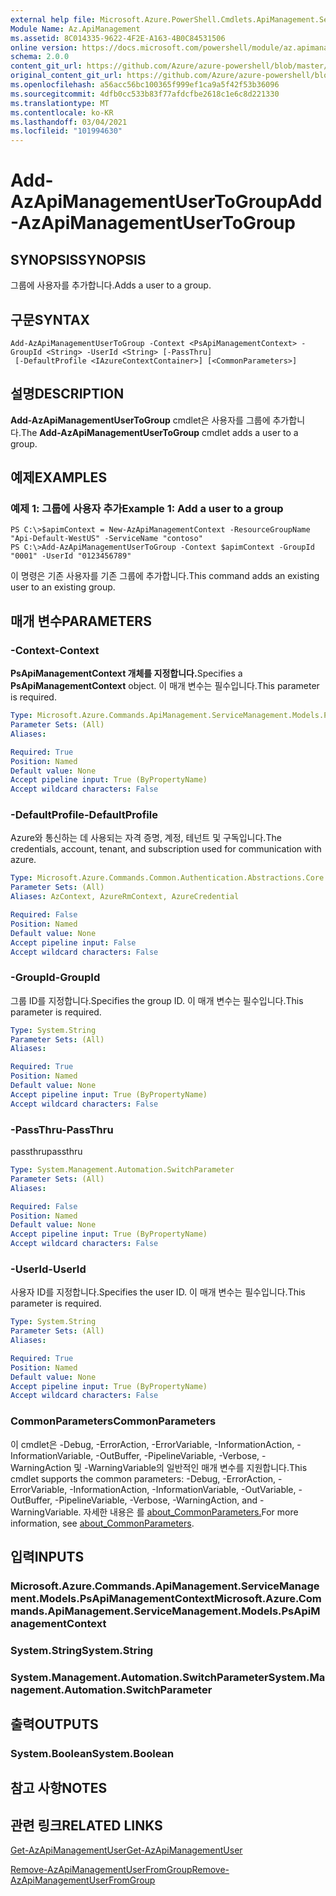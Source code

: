 ```yaml
---
external help file: Microsoft.Azure.PowerShell.Cmdlets.ApiManagement.ServiceManagement.dll-Help.xml
Module Name: Az.ApiManagement
ms.assetid: 8C014335-9622-4F2E-A163-4B0C84531506
online version: https://docs.microsoft.com/powershell/module/az.apimanagement/add-azapimanagementusertogroup
schema: 2.0.0
content_git_url: https://github.com/Azure/azure-powershell/blob/master/src/ApiManagement/ApiManagement/help/Add-AzApiManagementUserToGroup.md
original_content_git_url: https://github.com/Azure/azure-powershell/blob/master/src/ApiManagement/ApiManagement/help/Add-AzApiManagementUserToGroup.md
ms.openlocfilehash: a56acc56bc100365f999ef1ca9a5f42f53b36096
ms.sourcegitcommit: 4dfb0cc533b83f77afdcfbe2618c1e6c8d221330
ms.translationtype: MT
ms.contentlocale: ko-KR
ms.lasthandoff: 03/04/2021
ms.locfileid: "101994630"
---
```

# <span data-ttu-id="ec2ae-101">Add-AzApiManagementUserToGroup</span><span class="sxs-lookup"><span data-stu-id="ec2ae-101">Add-AzApiManagementUserToGroup</span></span>

## <span data-ttu-id="ec2ae-102">SYNOPSIS</span><span class="sxs-lookup"><span data-stu-id="ec2ae-102">SYNOPSIS</span></span>
<span data-ttu-id="ec2ae-103">그룹에 사용자를 추가합니다.</span><span class="sxs-lookup"><span data-stu-id="ec2ae-103">Adds a user to a group.</span></span>

## <span data-ttu-id="ec2ae-104">구문</span><span class="sxs-lookup"><span data-stu-id="ec2ae-104">SYNTAX</span></span>

```
Add-AzApiManagementUserToGroup -Context <PsApiManagementContext> -GroupId <String> -UserId <String> [-PassThru]
 [-DefaultProfile <IAzureContextContainer>] [<CommonParameters>]
```

## <span data-ttu-id="ec2ae-105">설명</span><span class="sxs-lookup"><span data-stu-id="ec2ae-105">DESCRIPTION</span></span>
<span data-ttu-id="ec2ae-106">**Add-AzApiManagementUserToGroup** cmdlet은 사용자를 그룹에 추가합니다.</span><span class="sxs-lookup"><span data-stu-id="ec2ae-106">The **Add-AzApiManagementUserToGroup** cmdlet adds a user to a group.</span></span>

## <span data-ttu-id="ec2ae-107">예제</span><span class="sxs-lookup"><span data-stu-id="ec2ae-107">EXAMPLES</span></span>

### <span data-ttu-id="ec2ae-108">예제 1: 그룹에 사용자 추가</span><span class="sxs-lookup"><span data-stu-id="ec2ae-108">Example 1: Add a user to a group</span></span>
```
PS C:\>$apimContext = New-AzApiManagementContext -ResourceGroupName "Api-Default-WestUS" -ServiceName "contoso"
PS C:\>Add-AzApiManagementUserToGroup -Context $apimContext -GroupId "0001" -UserId "0123456789"
```

<span data-ttu-id="ec2ae-109">이 명령은 기존 사용자를 기존 그룹에 추가합니다.</span><span class="sxs-lookup"><span data-stu-id="ec2ae-109">This command adds an existing user to an existing group.</span></span>

## <span data-ttu-id="ec2ae-110">매개 변수</span><span class="sxs-lookup"><span data-stu-id="ec2ae-110">PARAMETERS</span></span>

### <span data-ttu-id="ec2ae-111">-Context</span><span class="sxs-lookup"><span data-stu-id="ec2ae-111">-Context</span></span>
<span data-ttu-id="ec2ae-112">**PsApiManagementContext 개체를 지정합니다.**</span><span class="sxs-lookup"><span data-stu-id="ec2ae-112">Specifies a **PsApiManagementContext** object.</span></span>
<span data-ttu-id="ec2ae-113">이 매개 변수는 필수입니다.</span><span class="sxs-lookup"><span data-stu-id="ec2ae-113">This parameter is required.</span></span>

```yaml
Type: Microsoft.Azure.Commands.ApiManagement.ServiceManagement.Models.PsApiManagementContext
Parameter Sets: (All)
Aliases:

Required: True
Position: Named
Default value: None
Accept pipeline input: True (ByPropertyName)
Accept wildcard characters: False
```

### <span data-ttu-id="ec2ae-114">-DefaultProfile</span><span class="sxs-lookup"><span data-stu-id="ec2ae-114">-DefaultProfile</span></span>
<span data-ttu-id="ec2ae-115">Azure와 통신하는 데 사용되는 자격 증명, 계정, 테넌트 및 구독입니다.</span><span class="sxs-lookup"><span data-stu-id="ec2ae-115">The credentials, account, tenant, and subscription used for communication with azure.</span></span>

```yaml
Type: Microsoft.Azure.Commands.Common.Authentication.Abstractions.Core.IAzureContextContainer
Parameter Sets: (All)
Aliases: AzContext, AzureRmContext, AzureCredential

Required: False
Position: Named
Default value: None
Accept pipeline input: False
Accept wildcard characters: False
```

### <span data-ttu-id="ec2ae-116">-GroupId</span><span class="sxs-lookup"><span data-stu-id="ec2ae-116">-GroupId</span></span>
<span data-ttu-id="ec2ae-117">그룹 ID를 지정합니다.</span><span class="sxs-lookup"><span data-stu-id="ec2ae-117">Specifies the group ID.</span></span>
<span data-ttu-id="ec2ae-118">이 매개 변수는 필수입니다.</span><span class="sxs-lookup"><span data-stu-id="ec2ae-118">This parameter is required.</span></span>

```yaml
Type: System.String
Parameter Sets: (All)
Aliases:

Required: True
Position: Named
Default value: None
Accept pipeline input: True (ByPropertyName)
Accept wildcard characters: False
```

### <span data-ttu-id="ec2ae-119">-PassThru</span><span class="sxs-lookup"><span data-stu-id="ec2ae-119">-PassThru</span></span>
<span data-ttu-id="ec2ae-120">passthru</span><span class="sxs-lookup"><span data-stu-id="ec2ae-120">passthru</span></span>

```yaml
Type: System.Management.Automation.SwitchParameter
Parameter Sets: (All)
Aliases:

Required: False
Position: Named
Default value: None
Accept pipeline input: True (ByPropertyName)
Accept wildcard characters: False
```

### <span data-ttu-id="ec2ae-121">-UserId</span><span class="sxs-lookup"><span data-stu-id="ec2ae-121">-UserId</span></span>
<span data-ttu-id="ec2ae-122">사용자 ID를 지정합니다.</span><span class="sxs-lookup"><span data-stu-id="ec2ae-122">Specifies the user ID.</span></span>
<span data-ttu-id="ec2ae-123">이 매개 변수는 필수입니다.</span><span class="sxs-lookup"><span data-stu-id="ec2ae-123">This parameter is required.</span></span>

```yaml
Type: System.String
Parameter Sets: (All)
Aliases:

Required: True
Position: Named
Default value: None
Accept pipeline input: True (ByPropertyName)
Accept wildcard characters: False
```

### <span data-ttu-id="ec2ae-124">CommonParameters</span><span class="sxs-lookup"><span data-stu-id="ec2ae-124">CommonParameters</span></span>
<span data-ttu-id="ec2ae-125">이 cmdlet은 -Debug, -ErrorAction, -ErrorVariable, -InformationAction, -InformationVariable, -OutBuffer, -PipelineVariable, -Verbose, -WarningAction 및 -WarningVariable의 일반적인 매개 변수를 지원합니다.</span><span class="sxs-lookup"><span data-stu-id="ec2ae-125">This cmdlet supports the common parameters: -Debug, -ErrorAction, -ErrorVariable, -InformationAction, -InformationVariable, -OutVariable, -OutBuffer, -PipelineVariable, -Verbose, -WarningAction, and -WarningVariable.</span></span> <span data-ttu-id="ec2ae-126">자세한 내용은 를 [about_CommonParameters.](http://go.microsoft.com/fwlink/?LinkID=113216)</span><span class="sxs-lookup"><span data-stu-id="ec2ae-126">For more information, see [about_CommonParameters](http://go.microsoft.com/fwlink/?LinkID=113216).</span></span>

## <span data-ttu-id="ec2ae-127">입력</span><span class="sxs-lookup"><span data-stu-id="ec2ae-127">INPUTS</span></span>

### <span data-ttu-id="ec2ae-128">Microsoft.Azure.Commands.ApiManagement.ServiceManagement.Models.PsApiManagementContext</span><span class="sxs-lookup"><span data-stu-id="ec2ae-128">Microsoft.Azure.Commands.ApiManagement.ServiceManagement.Models.PsApiManagementContext</span></span>

### <span data-ttu-id="ec2ae-129">System.String</span><span class="sxs-lookup"><span data-stu-id="ec2ae-129">System.String</span></span>

### <span data-ttu-id="ec2ae-130">System.Management.Automation.SwitchParameter</span><span class="sxs-lookup"><span data-stu-id="ec2ae-130">System.Management.Automation.SwitchParameter</span></span>

## <span data-ttu-id="ec2ae-131">출력</span><span class="sxs-lookup"><span data-stu-id="ec2ae-131">OUTPUTS</span></span>

### <span data-ttu-id="ec2ae-132">System.Boolean</span><span class="sxs-lookup"><span data-stu-id="ec2ae-132">System.Boolean</span></span>

## <span data-ttu-id="ec2ae-133">참고 사항</span><span class="sxs-lookup"><span data-stu-id="ec2ae-133">NOTES</span></span>

## <span data-ttu-id="ec2ae-134">관련 링크</span><span class="sxs-lookup"><span data-stu-id="ec2ae-134">RELATED LINKS</span></span>

[<span data-ttu-id="ec2ae-135">Get-AzApiManagementUser</span><span class="sxs-lookup"><span data-stu-id="ec2ae-135">Get-AzApiManagementUser</span></span>](./Get-AzApiManagementUser.md)

[<span data-ttu-id="ec2ae-136">Remove-AzApiManagementUserFromGroup</span><span class="sxs-lookup"><span data-stu-id="ec2ae-136">Remove-AzApiManagementUserFromGroup</span></span>](./Remove-AzApiManagementUserFromGroup.md)


